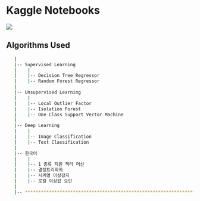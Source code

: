 # Kaggle Notebooks

[![](https://img.shields.io/badge/ML/AI_Algorithms-20BEFF?style=for-the-badge&logo=Kaggle&logoColor=white)](https://www.kaggle.com/kyeongsupchoi/code?scroll=true)

## Algorithms Used

```bash
   |
   |-- Supervised Learning                              
   |    |
   |    |-- Decision Tree Regressor
   |    |-- Random Forest Regressor                                   
   |
   |-- Unsupervised Learning                          
   |    |
   |    |-- Local Outlier Factor
   |    |-- Isolation Forest         
   |    |-- One Class Support Vector Machine                               
   |
   |-- Deep Learning     
   |    |
   |    |-- Image Classification
   |    |-- Text Classification    
   |
   |-- 한국어     
   |    |
   |    |-- 1 종류 지원 잭터 머신
   |    |-- 결정트리회귀         
   |    |-- 시계열 이상감지  
   |    |-- 로컬 이상값 요인                   
   |                          
   |-- ************************************************************************
```
